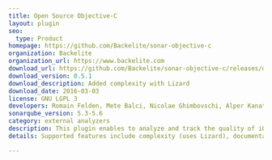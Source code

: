 ```yaml
---
title: Open Source Objective-C
layout: plugin
seo: 
  type: Product
homepage: https://github.com/Backelite/sonar-objective-c
organization: Backelite
organization_url: https://www.backelite.com
download_url: https://github.com/Backelite/sonar-objective-c/releases/download/0.5.1/backelite-sonar-objective-c-plugin-0.5.1.jar
download_version: 0.5.1
download_description: Added complexity with Lizard
download_date: 2016-03-03
license: GNU LGPL 3
developers: Romain Felden, Mete Balci, Nicolae Ghimbovschi, Alper Kanat
sonarqube_version: 5.3-5.6
category: external analyzers
description: This plugin enables to analyze and track the quality of iOS (iPhone, iPad) and MacOS developments.
details: Supported features include complexity (uses Lizard), documentation, duplications, issues (uses OCLint and Faux Pas), size, tests (uses xctool) and code coverage (uses gcovr and slather) 

---
```

